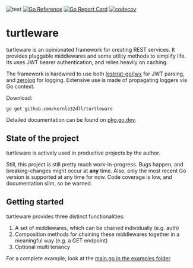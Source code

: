 ![test](https://github.com/kernle32dll/turtleware/workflows/test/badge.svg)
[![Go Reference](https://pkg.go.dev/badge/github.com/kernle32dll/turtleware.svg)](https://pkg.go.dev/github.com/kernle32dll/turtleware)
[![Go Report Card](https://goreportcard.com/badge/github.com/kernle32dll/turtleware)](https://goreportcard.com/report/github.com/kernle32dll/turtleware)
[![codecov](https://codecov.io/gh/kernle32dll/turtleware/branch/master/graph/badge.svg)](https://codecov.io/gh/kernle32dll/turtleware)

# turtleware

turtleware is an opinionated framework for creating REST services. It provides pluggable middlewares and some utility
methods to simplify life. Its uses JWT bearer authentication, and relies heavily on caching.

The framework is hardwired to use both [lestrrat-go/jwx](https://github.com/lestrrat-go/jwx) for JWT parsing,
and [zerolog](https://github.com/rs/zerolog) for logging. Extensive use is made of propagating loggers via Go
context.

Download:

```
go get github.com/kernle32dll/turtleware
```

Detailed documentation can be found on [pkg.go.dev](https://pkg.go.dev/github.com/kernle32dll/turtleware).

## State of the project

turtleware is actively used in productive projects by the author.

Still, this project is still pretty much work-in-progress. Bugs happen, and breaking-changes might occur at **any**
time. Also, only the most recent Go version is supported at any time for now. Code coverage is low, and documentation
slim, so be warned.

## Getting started

turtleware provides three distinct functionalities:

1. A set of middlewares, which can be chained individually (e.g. auth)
2. Composition methods for chaining these middlewares together in a meaningful way (e.g. a GET endpoint)
3. Optional multi tenancy

For a complete example, look at the [main.go in the examples folder](examples/main.go).